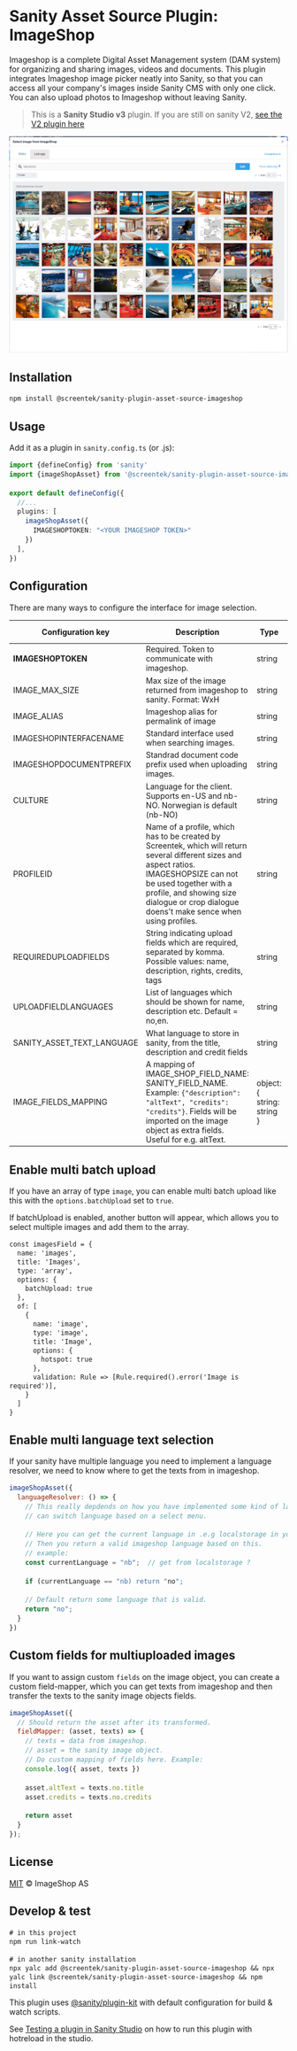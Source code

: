 # Sanity Asset Source Plugin: ImageShop

Imageshop is a complete Digital Asset Management system (DAM system) for organizing and sharing images, videos and documents. This plugin integrates Imageshop image picker neatly into Sanity, so that you can access all your company's images inside Sanity CMS with only one click. You can also upload photos to Imageshop without leaving Sanity.

> This is a **Sanity Studio v3** plugin. If you are still on sanity V2, [see the V2 plugin here](https://github.com/Keyteq/sanity-plugin-asset-source-imageshop)

![Screenshot](screenshot.png)


## Installation

```sh
npm install @screentek/sanity-plugin-asset-source-imageshop
```

## Usage

Add it as a plugin in `sanity.config.ts` (or .js):

```ts
import {defineConfig} from 'sanity'
import {imageShopAsset} from '@screentek/sanity-plugin-asset-source-imageshop'

export default defineConfig({
  //...
  plugins: [
    imageShopAsset({
      IMAGESHOPTOKEN: "<YOUR IMAGESHOP TOKEN>"
    })
  ],
})
```



## Configuration


There are many ways to configure the interface for image selection.


| Configuration key | Description |   Type         |   Default value   |
| ------------- | ------------- | ---------------- | ----------------- |
| **IMAGESHOPTOKEN**  | Required. Token to communicate with imageshop.  | string |  |
| IMAGE_MAX_SIZE  | Max size of the image returned from imageshop to sanity. Format: WxH |  string  |  2048x2048 |
| IMAGE_ALIAS  | Imageshop alias for permalink of image |  string  |  "Large" |
| IMAGESHOPINTERFACENAME  |  Standard interface used when searching images.  | string |  |
| IMAGESHOPDOCUMENTPREFIX  | Standrad document code prefix used when uploading images. |  string  |  |
| CULTURE  | Language for the client. Supports en-US and nb-NO. Norwegian is default (nb-NO) |  string  | "nb-NO" |
| PROFILEID  | 	Name of a profile, which has to be created by Screentek, which will return several different sizes and aspect ratios. IMAGESHOPSIZE can not be used together with a profile, and showing size dialogue or crop dialogue doens't make sence when using profiles. |  string  |  |
| REQUIREDUPLOADFIELDS  | String indicating upload fields which are required, separated by komma. Possible values: name, description, rights, credits, tags |  string  |  |
| UPLOADFIELDLANGUAGES  | List of languages which should be shown for name, description etc. Default = no,en. |  string  |  |
| SANITY_ASSET_TEXT_LANGUAGE | What language to store in sanity, from the title, description and credit fields | string | "no" |
| IMAGE_FIELDS_MAPPING | A mapping of IMAGE_SHOP_FIELD_NAME: SANITY_FIELD_NAME. Example: `{"description": "altText", "credits": "credits"}`. Fields will be imported on the image object as extra fields. Useful for e.g. altText. | object:{ string: string } | {} |



## Enable multi batch upload

If you have an array of type `image`, you can enable multi batch upload like this with the `options.batchUpload` set to `true`.

If batchUpload is enabled, another button will appear, which allows you to select multiple images and add them to the array.

```
const imagesField = {
  name: 'images',
  title: 'Images',
  type: 'array',
  options: {
    batchUpload: true
  },
  of: [
    {
      name: 'image',
      type: 'image',
      title: 'Image',
      options: {
        hotspot: true
      },
      validation: Rule => [Rule.required().error('Image is required')],
    }
  ]
}

```


## Enable multi language text selection

If your sanity have multiple language you need to implement a language resolver, we need to know where to get the texts from in imageshop.


```js
imageShopAsset({
  languageResolver: () => {
    // This really depdends on how you have implemented some kind of language context in sanity, where user
    // can switch language based on a select menu.

    // Here you can get the current language in .e.g localstorage in your sanity client. 
    // Then you return a valid imageshop language based on this.
    // example:
    const currentLanguage = "nb";  // get from localstorage ?

    if (currentLanguage == "nb) return "no";

    // Default return some language that is valid.
    return "no";
  }
})

```

## Custom fields for multiuploaded images

If you want to assign custom `fields` on the image object, you can create a custom field-mapper, which you can get texts from imageshop and then transfer the texts to the sanity image objects fields.


```js
imageShopAsset({
  // Should return the asset after its transformed.
  fieldMapper: (asset, texts) => {
    // texts = data from imageshop. 
    // asset = the sanity image object.
    // Do custom mapping of fields here. Example:
    console.log({ asset, texts })

    asset.altText = texts.no.title
    asset.credits = texts.no.credits

    return asset
  }
});

```


## License

[MIT](LICENSE) © ImageShop AS

## Develop & test


```
# in this project
npm run link-watch

# in another sanity installation
npx yalc add @screentek/sanity-plugin-asset-source-imageshop && npx yalc link @screentek/sanity-plugin-asset-source-imageshop && npm install
```

This plugin uses [@sanity/plugin-kit](https://github.com/sanity-io/plugin-kit)
with default configuration for build & watch scripts.

See [Testing a plugin in Sanity Studio](https://github.com/sanity-io/plugin-kit#testing-a-plugin-in-sanity-studio)
on how to run this plugin with hotreload in the studio.
